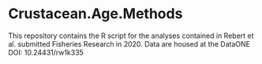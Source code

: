 # Crustacean.Age.Methods
This repository contains the R script for the analyses contained in Rebert et al. submitted Fisheries Research in 2020.
Data are housed at the DataONE DOI: 10.24431/rw1k335
